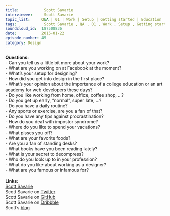 ```yaml
--- 
title:           Scott Savarie 
interviewee:     Scott Savarie 
topic_list:     Q&A | 01 | Work | Setup | Getting started | Education | Routine | Exercise | Impostor syndrome | … |
tags:            Scott Savarie , QA , 01 , Work , Setup , Getting started , Education , Routine , Exercise , Impostor syndrome , … ,
soundcloud_id:  187508836
date:           2015-01-22
episode_number: 45
category: Design
---
```


<p class="show_notes_display"><b>Questions:</b><br>- Can you tell us a little bit more about your work?<br>- What are you working on at Facebook at the moment?<br>- What’s your setup for designing?<br>- How did you get into design in the first place?<br>- What’s your opinion about the importance of a college education or an art academy for web developers these days?<br>- Do you like working from home, office, coffee shop, …?<br>- Do you get up early, “normal”, super late, …?<br>- Do you have a daily routine?<br>- Any sports or exercise, are you a fan of that?<br>- Do you have any tips against procrastination?<br>- How do you deal with impostor syndrome?<br>- Where do you like to spend your vacations?<br>- What pisses you off?<br>- What are your favorite foods?<br>- Are you a fan of standing desks?<br>- What books have you been reading lately?<br>- What is your secret to decompress?<br>- Who do you look up to in your profession?<br>- What do you like about working as a designer?<br>- What are you famous or infamous for?<br><br><b>Links:</b><br><a rel="nofollow" target="_blank" href="http://www.scottsavarie.ca/">Scott Savarie</a><br>Scott Savarie on <a rel="nofollow" target="_blank" href="https://twitter.com/scottsavarie">Twitter</a><br>Scott Savarie on <a rel="nofollow" target="_blank" href="https://github.com/ScottSavarie?tab=activity">GitHub</a><br>Scott Savarie on <a rel="nofollow" target="_blank" href="https://dribbble.com/ScottSavarie">Dribbble</a><br>Scott’s <a rel="nofollow" target="_blank" href="http://blog.scottsavarie.ca/">blog</a></p>
